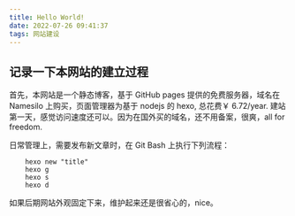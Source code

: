```yaml
---
title: Hello World!
date: 2022-07-26 09:41:37
tags: 网站建设
---
```


## 记录一下本网站的建立过程

首先，本网站是一个静态博客，基于 GitHub pages 提供的免费服务器，域名在 Namesilo 上购买，页面管理器为基于 nodejs 的 hexo, 总花费￥ 6.72/year. 建站第一天，感觉访问速度还可以。因为在国外买的域名，还不用备案，很爽，all for freedom.

日常管理上，需要发布新文章时，在 Git Bash 上执行下列流程：

```shell
    hexo new "title"
    hexo g
    hexo s
    hexo d
```

如果后期网站外观固定下来，维护起来还是很省心的，nice。
